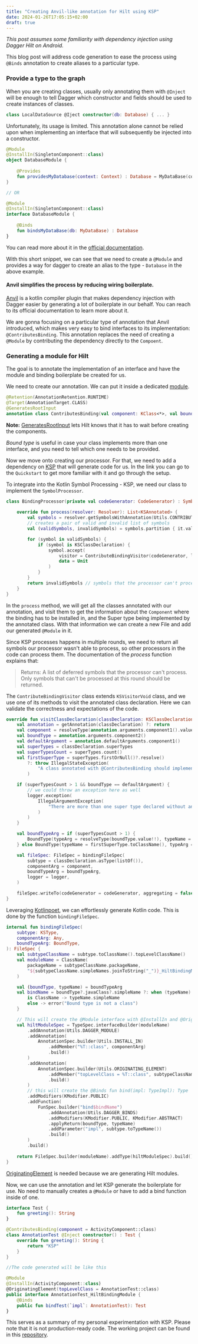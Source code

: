 ```yaml
---
title: "Creating Anvil-like annotation for Hilt using KSP"
date: 2024-01-26T17:05:15+02:00
draft: true
---
```


_This post assumes some familiarity with dependency injection using Dagger Hilt on Android._

This blog post will address code generation to ease the process using `@Binds` annotation to create aliases to a particular type.

### Provide a type to the graph

When you are creating classes, usually only annotating them with `@Inject` will be enough to tell Dagger which constructor and fields should be used to create instances of classes.

```kotlin
class LocalDataSource @Iject constructor(db: Database) { ... }
```
Unfortunately, its usage is limited. This annotation alone cannot be relied upon when implementing an interface that will subsequently be injected into a constructor.

```kotlin
@Module
@InstallIn(SingletonComponent::class)
object DatabaseModule {
    
    @Provides
    fun providesMyDatabase(context: Context) : Database = MyDataBase(context)
}

// OR

@Module
@InstallIn(SingletonComponent::class)
interface DatabaseModule {
    
    @Binds
    fun bindsMyDataBase(db: MyDataBase) : Database
}
```

You can read more about it in the [official documentation](https://dagger.dev/dev-guide/).

With this short snippet, we can see that we need to create a `@Module` and provides a way for dagger to create an alias to the type - `Database` in the above example.

#### Anvil simplifies the process by reducing wiring boilerplate.
[Anvil](https://github.com/square/anvil) is a kotlin compiler plugin that makes dependency injection with Dagger easier by generating a lot of boilerplate in our behalf. You can reach to its official documentation to learn more about it. 

We are gonna focusing on a particular type of annotation that Anvil introduced, which makes very easy to bind interfaces to its implementation: `@ContributesBinding`. This annotation replaces the need of creating a `@Module` by contributing the dependency directly to the `Compoent`.

### Generating a module for Hilt

The goal is to annotate the implementation of an interface and have the module and binding boilerplate be created for us.

We need to create our annotation. We can put it inside a dedicated [module](https://github.com/brunohensel/Hilt-Annotation/tree/main/annotation). 
```kotlin
@Retention(AnnotationRetention.RUNTIME)
@Target(AnnotationTarget.CLASS)
@GeneratesRootInput
annotation class ContributesBinding(val component: KClass<*>, val boundType: KClass<*> = Any::class)
```
**Note:** [GeneratesRootInput](https://dagger.dev/api/latest/dagger/hilt/GeneratesRootInput.html) lets Hilt knows that it has to wait before creating the components.

_Bound type_ is useful in case your class implements more than one interface, and you need to tell which one needs to be provided.

Now we move onto creating our processor. For that, we need to add a dependency on [KSP](https://kotlinlang.org/docs/ksp-overview.html) that will generate code for us. In the link you can go to the `Quickstart` to get more familiar with it and go through the setup.

To integrate into the Kotlin Symbol Processing - KSP, we need our class to implement the `SymbolProcessor`. 

```kotlin
class BindingProcessor(private val codeGenerator: CodeGenerator) : SymbolProcessor {
    
    override fun process(resolver: Resolver): List<KSAnnotated> {
        val symbols = resolver.getSymbolsWithAnnotation(Utils.CONTRIBUTES_BINDING.canonicalName)
        // creates a pair of valid and invalid list of symbols
        val (validSymbols, invalidSymbols) = symbols.partition { it.validate() }

        for (symbol in validSymbols) {
            if (symbol is KSClassDeclaration) {
                symbol.accept(
                    visitor = ContributeBindingVisitor(codeGenerator, logger),
                    data = Unit
                )
            }
        }
        return invalidSymbols // symbols that the processor can't process.
    }
} 
```
In the `process` method, we will get all the classes annotated with our annotation, and visit them to get the information about the `Component` where the binding has to be installed in, and the Super type being implemented by the annotated class. With that information we can create a new File and add our generated `@Module` in it.

Since KSP processes happens in multiple rounds, we need to return all symbols our processor wasn't able to process, so other processors in the code can process them.
The documentation of the _process_ function explains that:
>Returns: A list of deferred symbols that the processor can't process. Only symbols that can't be processed at this round should be returned.

The `ContributeBindingVisitor` class extends `KSVisitorVoid` class, and we use one of its methods to visit the annotated class declaration. Here we can validate the correctness and expectations of the code.

```kotlin
override fun visitClassDeclaration(classDeclaration: KSClassDeclaration, data: Unit) {
    val annotation = getAnnotation(classDeclaration) ?: return
    val component = resolveType(annotation.arguments.component1().value!!)
    val boundType = annotation.arguments.component2()
    val defaultArgument = annotation.defaultArguments.component1()
    val superTypes = classDeclaration.superTypes
    val superTypesCount = superTypes.count()
    val firstSuperType = superTypes.firstOrNull()?.resolve()
        ?: throw IllegalStateException(
            "A class annotated with @ContributesBinding should implement at least one interface"
        )

    if (superTypesCount > 1 && boundType == defaultArgument) {
        // we could throw an exception here as well
        logger.exception(
            IllegalArgumentException(
                "There are more than one super type declared without any bounded type declaration "
            )
        )
    }

    val boundTypeArg = if (superTypesCount > 1) {
        BoundType(typeArg = resolveType(boundType.value!!), typeName = null)
    } else BoundType(typeName = firstSuperType.toClassName(), typeArg = null)

    val fileSpec: FileSpec = bindingFileSpec(
        subtype = classDeclaration.asType(listOf()),
        componentArg = component,
        boundTypeArg = boundTypeArg,
        logger = logger,
    )

    fileSpec.writeTo(codeGenerator = codeGenerator, aggregating = false)
}
```

Leveraging [Kotlinpoet](https://github.com/square/kotlinpoet), we can effortlessly generate Kotlin code. This is done by the function `bindingFileSpec`.

```kotlin
internal fun bindingFileSpec(
    subtype: KSType,
    componentArg: Any,
    boundTypeArg: BoundType,
): FileSpec {
    val subtypeClassName = subtype.toClassName().topLevelClassName()
    val moduleName = ClassName(
        packageName = subtypeClassName.packageName,
        "${subtypeClassName.simpleNames.joinToString("_")}_HiltBindingModule"
    )

    val (boundType, typeName) = boundTypeArg
    val bindName = boundType?.javaClass?.simpleName ?: when (typeName) {
        is ClassName -> typeName.simpleName
        else -> error("Bound type is not a class")
    }

    // This will create the @Module interface with @InstallIn and @OriginatingElement annotations
    val hiltModuleSpec = TypeSpec.interfaceBuilder(moduleName)
        .addAnnotation(Utils.DAGGER_MODULE)
        .addAnnotation(
            AnnotationSpec.builder(Utils.INSTALL_IN)
                .addMember("%T::class", componentArg)
                .build()
        )
        .addAnnotation(
            AnnotationSpec.builder(Utils.ORIGINATING_ELEMENT)
                .addMember("topLevelClass = %T::class", subtypeClassName)
                .build()
        )
        // this will create the @Binds fun bind(impl: TypeImpl): Type
        .addModifiers(KModifier.PUBLIC)
        .addFunction(
            FunSpec.builder("bind$bindName")
                .addAnnotation(Utils.DAGGER_BINDS)
                .addModifiers(KModifier.PUBLIC, KModifier.ABSTRACT)
                .applyReturn(boundType, typeName)
                .addParameter("impl", subtype.toTypeName())
                .build()
        )
        .build()
    
    return FileSpec.builder(moduleName).addType(hiltModuleSpec).build()
}
```

[OriginatingElement](https://dagger.dev/api/latest/dagger/hilt/codegen/OriginatingElement.html) is needed because we are generating Hilt modules.

Now, we can use the annotation and let KSP generate the boilerplate for use. No need to manually creates a `@Module` or have to add a bind function inside of one.

```kotlin
interface Test {
    fun greeting(): String
}

@ContributesBinding(component = ActivityComponent::class)
class AnnotationTest @Inject constructor() : Test {
    override fun greeting(): String {
        return "KSP"
    }
}

//The code generated will be like this

@Module
@InstallIn(ActivityComponent::class)
@OriginatingElement(topLevelClass = AnnotationTest::class)
public interface AnnotationTest_HiltBindingModule {
    @Binds
    public fun bindTest(`impl`: AnnotationTest): Test
}
```

This serves as a summary of my personal experimentation with KSP. Please note that it is not production-ready code. The working project can be found in this [repository](https://github.com/brunohensel/Hilt-Annotation). 
